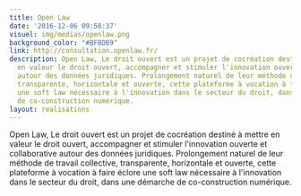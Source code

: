```yaml
---
title: Open Law
date: '2016-12-06 09:58:37'
visuel: img/medias/openlaw.png
background_color: "#BFBDB9"
link: http://consultation.openlaw.fr/
description: Open Law, Le droit ouvert est un projet de cocréation destiné à mettre
  en valeur le droit ouvert, accompagner et stimuler l'innovation ouverte et collaborative
  autour des données juridiques. Prolongement naturel de leur méthode de travail collective,
  transparente, horizontale et ouverte, cette plateforme à vocation à faire éclore
  une soft law nécessaire à l'innovation dans le secteur du droit, dans une démarche
  de co-construction numérique.
layout: realisations
---
```

Open Law, Le droit ouvert est un projet de cocréation destiné à mettre en valeur le droit ouvert, accompagner et stimuler l'innovation ouverte et collaborative autour des données juridiques. Prolongement naturel de leur méthode de travail collective, transparente, horizontale et ouverte, cette plateforme à vocation à faire éclore une soft law nécessaire à l'innovation dans le secteur du droit, dans une démarche de co-construction numérique.